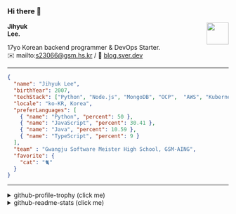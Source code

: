 ### Hi there 👋
<img src="https://github.githubassets.com/images/mona-loading-default.gif" width="50px" align="right">
</a>

**Jihyuk\
Lee.**

17yo Korean backend programmer & DevOps Starter.\
✉️ mailto:s23066@gsm.hs.kr
/ 
🔗 [blog.sver.dev](https://blog.sver.dev)

---

```json
{
  "name": "Jihyuk Lee",
  "birthYear": 2007,
  "techStack": ["Python", "Node.js", "MongoDB", "OCP",  "AWS", "Kubernetes"],
  "locale": "ko-KR, Korea",
  "preferLanguages": [
    { "name": "Python", "percent": 50 },
    { "name": "JavaScript", "percent": 30.41 },
    { "name": "Java", "percent": 10.59 },
    { "name": "TypeScript", "percent": 9 }
  ],
  "team" : "Gwangju Software Meister High School, GSM-AING",
  "favorite": {
    "cat": "🐈"
  }
}
```
---
<details>
  <summary>github-profile-trophy (click me)</summary>
  
![](https://github-profile-trophy.vercel.app/?username=withJihyuk&row=1&column=8&theme=nord)
  
</details>
<details>
  <summary>github-readme-stats (click me)</summary>
  
<!--START_SECTION:waka-->
![Code Time](http://img.shields.io/badge/Code%20Time-293%20hrs%2018%20mins-blue)

![Lines of code](https://img.shields.io/badge/%EC%A0%80%EB%8A%94%20%EC%97%AC%ED%83%9C%EA%B9%8C%EC%A7%80%20-273.0%20thousand%20%EC%A4%84%EC%9D%98%20%EC%BD%94%EB%93%9C%EB%A5%BC%20%EC%9E%91%EC%84%B1%ED%96%88%EC%96%B4%EC%9A%94.-blue)

**저는 저녁형 인간이에요. 🦉** 

```text
🌞 아침                     59 commits          ███░░░░░░░░░░░░░░░░░░░░░░   10.28 % 
🌆 낮　                     186 commits         ████████░░░░░░░░░░░░░░░░░   32.40 % 
🌃 저녁                     249 commits         ███████████░░░░░░░░░░░░░░   43.38 % 
🌙 밤　                     80 commits          ███░░░░░░░░░░░░░░░░░░░░░░   13.94 % 
```


📊 **저는 이번주를 이렇게 시간을 보냈어요.** 

```text
🕑︎ Timezone: Asia/Seoul

💬 프로그래밍 언어들: 
TypeScript               1 hr 7 mins         ████████████░░░░░░░░░░░░░   48.43 % 
JavaScript               23 mins             ████░░░░░░░░░░░░░░░░░░░░░   16.85 % 
Markdown                 15 mins             ███░░░░░░░░░░░░░░░░░░░░░░   10.81 % 
CSS                      8 mins              ██░░░░░░░░░░░░░░░░░░░░░░░   06.36 % 
Image (svg)              8 mins              ██░░░░░░░░░░░░░░░░░░░░░░░   06.11 % 

🔥 에디터들: 
VS Code                  2 hrs 20 mins       █████████████████████████   100.00 % 

💻 운영 체제들: 
Mac                      2 hrs 20 mins       █████████████████████████   100.00 % 
```


 Last Updated on 17/04/2024 18:38:24 UTC
<!--END_SECTION:waka-->

</details>

</div>

